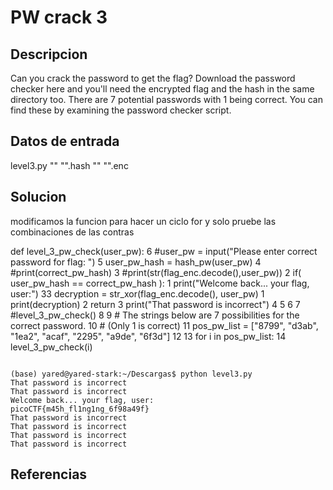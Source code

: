 # PW crack 3

## Descripcion
Can you crack the password to get the flag?
Download the password checker here and you'll need the encrypted flag and the hash in the same directory too.
There are 7 potential passwords with 1 being correct. You can find these by examining the password 
checker script.

## Datos de entrada

level3.py 
"" "".hash
"" "".enc

## Solucion

modificamos la funcion para hacer un ciclo for y solo pruebe las combinaciones
de las contras

def level_3_pw_check(user_pw):
  6     #user_pw = input("Please enter correct password for flag: ")
  5     user_pw_hash = hash_pw(user_pw)
  4     #print(correct_pw_hash)
  3     #print(str(flag_enc.decode(),user_pw))
  2     if( user_pw_hash == correct_pw_hash ):
  1         print("Welcome back... your flag, user:")
33          decryption = str_xor(flag_enc.decode(), user_pw)
  1         print(decryption)
  2         return
  3     print("That password is incorrect")
  4 
  5 
  6 
  7 #level_3_pw_check()
  8 
  9 # The strings below are 7 possibilities for the correct password. 
 10 #   (Only 1 is correct)
 11 pos_pw_list = ["8799", "d3ab", "1ea2", "acaf", "2295", "a9de", "6f3d"]
 12 
 13 for i in pos_pw_list:
 14     level_3_pw_check(i)


```shell

(base) yared@yared-stark:~/Descargas$ python level3.py 
That password is incorrect
That password is incorrect
Welcome back... your flag, user:
picoCTF{m45h_fl1ng1ng_6f98a49f}
That password is incorrect
That password is incorrect
That password is incorrect
That password is incorrect
```

## Referencias

